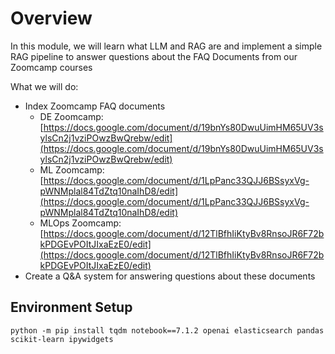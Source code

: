 # Overview

In this module, we will learn what LLM and RAG are and implement a simple RAG pipeline to answer questions about the FAQ Documents from our Zoomcamp courses

What we will do:

* Index Zoomcamp FAQ documents
  * DE Zoomcamp: [https://docs.google.com/document/d/19bnYs80DwuUimHM65UV3sylsCn2j1vziPOwzBwQrebw/edit](https://docs.google.com/document/d/19bnYs80DwuUimHM65UV3sylsCn2j1vziPOwzBwQrebw/edit)
  * ML Zoomcamp: [https://docs.google.com/document/d/1LpPanc33QJJ6BSsyxVg-pWNMplal84TdZtq10naIhD8/edit](https://docs.google.com/document/d/1LpPanc33QJJ6BSsyxVg-pWNMplal84TdZtq10naIhD8/edit)
  * MLOps Zoomcamp: [https://docs.google.com/document/d/12TlBfhIiKtyBv8RnsoJR6F72bkPDGEvPOItJIxaEzE0/edit](https://docs.google.com/document/d/12TlBfhIiKtyBv8RnsoJR6F72bkPDGEvPOItJIxaEzE0/edit)
* Create a Q&A system for answering questions about these documents

## Environment Setup

```
python -m pip install tqdm notebook==7.1.2 openai elasticsearch pandas scikit-learn ipywidgets
```
